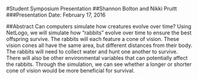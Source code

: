 #Student Symposium Presentation
##Shannon Bolton and Nikki Pruitt
###Presentation Date: February 17, 2016

##Abstract
Can computers simulate how creatures evolve over time? Using NetLogo, we will simulate how “rabbits” evolve over time to ensure the best offspring survive. The rabbits will each feature a cone of vision. These vision cones all have the same area, but different distances from their body. The rabbits will need to collect water and hunt one another to survive. There will also be other environmental variables that can potentially affect the rabbits. Through the simulation, we can see whether a longer or shorter cone of vision would be more beneficial for survival. 
